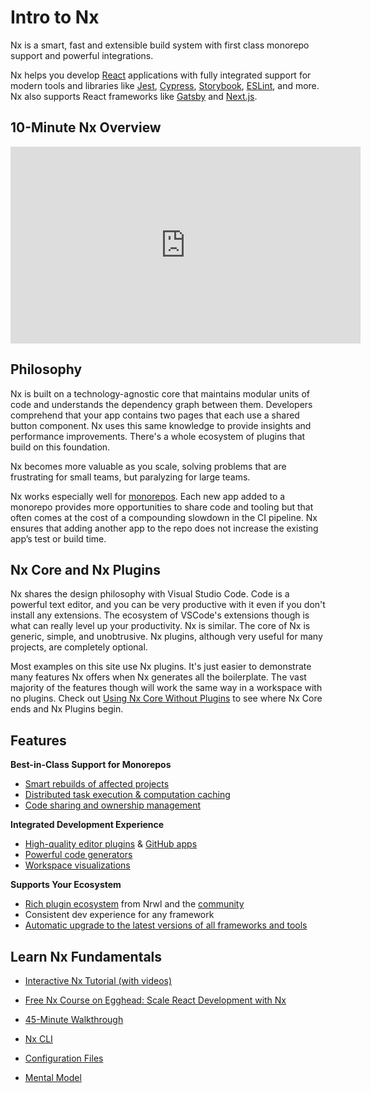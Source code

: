# Intro to Nx

Nx is a smart, fast and extensible build system with first class monorepo support and powerful integrations.

Nx helps you develop [React](/{{framework}}/react/overview) applications with fully integrated support for modern tools
and libraries like [Jest](/{{framework}}/jest/overview), [Cypress](/{{framework}}/cypress/overview),
[Storybook](/{{framework}}/storybook/overview), [ESLint](/{{framework}}/linter/eslint), and more. Nx also supports React
frameworks like [Gatsby](/{{version}}/react/gatsby/overview) and [Next.js](/{{version}}/react/guides/nextjs).

## 10-Minute Nx Overview

<iframe width="560" height="315" src="https://www.youtube.com/embed/sNz-4PUM0k8" frameborder="0" allow="accelerometer; autoplay; clipboard-write; encrypted-media; gyroscope; picture-in-picture" allowfullscreen></iframe>

## Philosophy

Nx is built on a technology-agnostic core that maintains modular units of code and understands the dependency graph
between them. Developers comprehend that your app contains two pages that each use a shared button component. Nx uses
this same knowledge to provide insights and performance improvements. There's a whole ecosystem of plugins that build on
this foundation.

Nx becomes more valuable as you scale, solving problems that are frustrating for small teams, but paralyzing for large
teams.

Nx works especially well for [monorepos](/{{framework}}/core-concepts/why-monorepos). Each new app added to a monorepo
provides more opportunities to share code and tooling but that often comes at the cost of a compounding slowdown in the
CI pipeline. Nx ensures that adding another app to the repo does not increase the existing app’s test or build time.

## Nx Core and Nx Plugins

Nx shares the design philosophy with Visual Studio Code. Code is a powerful text editor, and you can be very productive
with it even if you don't install any extensions. The ecosystem of VSCode's extensions though is what can really level
up your productivity. Nx is similar. The core of Nx is generic, simple, and unobtrusive. Nx plugins, although very
useful for many projects, are completely optional.

Most examples on this site use Nx plugins. It's just easier to demonstrate many features Nx offers when Nx generates all
the boilerplate. The vast majority of the features though will work the same way in a workspace with no plugins.
Check out [Using Nx Core Without Plugins](/{{framework}}/getting-started/nx-core) to see where Nx Core ends and Nx Plugins
begin.

## Features

**Best-in-Class Support for Monorepos**

- [Smart rebuilds of affected projects](/{{framework}}/core-concepts/mental-model)
- [Distributed task execution & computation caching](/{{framework}}/core-concepts/mental-model)
- [Code sharing and ownership management](/{{framework}}/structure/monorepo-tags)

**Integrated Development Experience**

- [High-quality editor plugins](/{{framework}}/getting-started/console)
  & [GitHub apps](https://github.com/apps/nx-cloud)
- [Powerful code generators](/{{framework}}/generators/using-schematics)
- [Workspace visualizations](/{{framework}}/structure/dependency-graph)

**Supports Your Ecosystem**

- [Rich plugin ecosystem](/{{framework}}/core-concepts/nx-devkit) from Nrwl and the [community](/community)
- Consistent dev experience for any framework
- [Automatic upgrade to the latest versions of all frameworks and tools](/{{framework}}/core-concepts/updating-nx)

## Learn Nx Fundamentals

- [Interactive Nx Tutorial (with videos)](/{{framework}}/tutorial/01-create-application)

- [Free Nx Course on Egghead: Scale React Development with Nx](https://egghead.io/playlists/scale-react-development-with-nx-4038)
- [45-Minute Walkthrough](https://www.youtube.com/watch?v=jCf92IyR-GE)
- [Nx CLI](/{{framework}}/getting-started/nx-cli)
- [Configuration Files](/{{framework}}/core-concepts/configuration)
- [Mental Model](/{{framework}}/core-concepts/mental-model)
